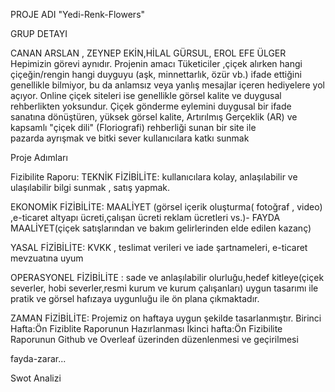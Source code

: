 PROJE ADI  "Yedi-Renk-Flowers"


 
GRUP DETAYI

CANAN ARSLAN , ZEYNEP EKİN,HİLAL GÜRSUL, EROL EFE ÜLGER
Hepimizin görevi aynıdır.
 Projenin amacı
 Tüketiciler ,çiçek alırken hangi çiçeğin/rengin hangi duyguyu (aşk, minnettarlık, özür vb.) ifade ettiğini genellikle bilmiyor, bu da anlamsız veya yanlış mesajlar içeren hediyelere yol açıyor. Online çiçek siteleri ise genellikle görsel kalite ve duygusal rehberlikten yoksundur. Çiçek gönderme eylemini duygusal bir ifade sanatına dönüştüren, yüksek görsel kalite, Artırılmış Gerçeklik (AR) ve kapsamlı "çiçek dili" (Floriografi) rehberliği sunan bir site ile pazarda ayrışmak ve bitki sever kullanıcılara katkı sunmak


Proje Adımları

 Fizibilite Raporu:
 TEKNİK FİZİBİLİTE: kullanıcılara kolay, anlaşılabilir ve ulaşılabilir bilgi sunmak , satış yapmak. 
 
EKONOMİK FİZİBİLİTE:  MAALİYET (görsel içerik oluşturma( fotoğraf , video) ,e-ticaret altyapı ücreti,çalışan ücreti reklam ücretleri vs.)- FAYDA MAALİYET(çiçek satışlarından ve bakım gelirlerinden elde edilen kazanç)

YASAL FİZİBİLİTE: KVKK , teslimat verileri ve iade şartnameleri, e-ticaret mevzuatına uyum

OPERASYONEL FİZİBİLİTE : sade ve anlaşılabilir olurluğu,hedef kitleye(çiçek severler, hobi severler,resmi kurum ve kurum çalışanları) uygun tasarımı ile pratik ve görsel hafızaya uygunluğu ile ön plana çıkmaktadır.

ZAMAN FİZİBİLİTE: Projemiz on haftaya uygun şekilde tasarlanmıştır.
 Birinci Hafta:Ön Fiziblite Raporunun Hazırlanması
 İkinci hafta:Ön Fizibilite Raporunun Github ve Overleaf üzerinden düzenlenmesi ve geçirilmesi
 
 
 fayda-zarar...


 Swot Analizi 
